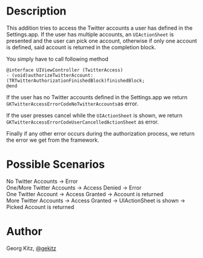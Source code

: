 Description
=======

This addition tries to access the Twitter accounts a user has defined
in the Settings.app. If the user has multiple accounts, an `UIActionSheet`
is presented and the user can pick one account, otherwise if only one account
is defined, said account is returned in the completion block.

You simply have to call following method
```objc
@interface UIViewController (TwitterAccess)
- (void)authorizeTwitterAccount:(TRTwitterAuthorizationFinishedBlock)finishedBlock;
@end
```

If the user has no Twitter accounts defined in the Settings.app we return
`GKTwitterAccessErrorCodeNoTwitterAccounts`as error.

If the user presses cancel while the `UIActionSheet` is shown, we return
 `GKTwitterAccessErrorCodeUserCancelledActionSheet` as error.

 Finally if any other error occurs during the authorization process, we return
 the error we get from the framework.

Possible Scenarios
=======

No Twitter Accounts -> Error </br>
One/More Twitter Accounts -> Access Denied -> Error </br>
One Twitter Account -> Access Granted -> Account is returned </br>
More Twitter Accounts -> Access Granted -> UIActionSheet is shown -> Picked Account is returned </br>


Author
======
 Georg Kitz, [@gekitz](http://twitter.com/gekitz)
